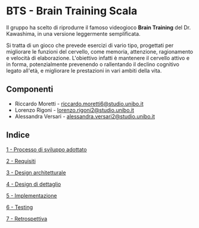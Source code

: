 # BTS - Brain Training Scala

Il gruppo ha scelto di riprodurre il famoso videogioco **Brain Training** del Dr. Kawashima, in una versione leggermente semplificata. 

Si tratta di un gioco che prevede esercizi di vario tipo, progettati per migliorare le funzioni del cervello, come memoria, attenzione, ragionamento e velocità di elaborazione.
L'obiettivo infatti è mantenere il cervello attivo e in forma, potenzialmente prevenendo o rallentando il declino cognitivo legato all'età, e migliorare le prestazioni in vari ambiti della vita. 

## Componenti 

* Riccardo Moretti - riccardo.moretti6@studio.unibo.it
* Lorenzo Rigoni - lorenzo.rigoni2@studio.unibo.it
* Alessandra Versari - alessandra.versari2@studio.unibo.it 

## Indice
[1 - Processo di sviluppo adottato](ProcessoDiSviluppoAdottato.md) 

[2 - Requisiti ](RequirementsSpecification.md)

[3 - Design architetturale](DesignArchitetturale.md)

[4 - Design di dettaglio](DesignDiDettaglio.md)

[5 - Implementazione](Implementazione.md)

[6 - Testing](Testing.md)

[7 - Retrospettiva](Retrospettiva.md)
